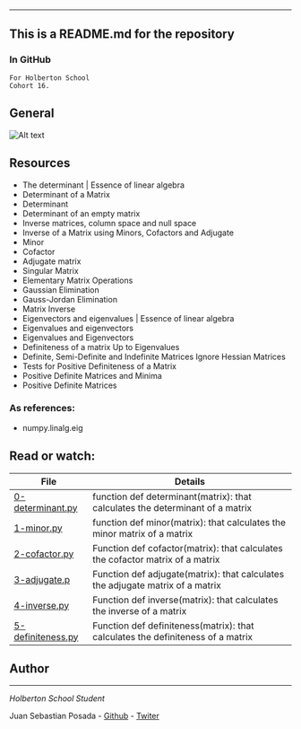 # 
***
## This is a README.md for the repository
### In GitHub []()
```
For Holberton School
Cohort 16.
```
## General
![Alt text](https://holbertonintranet.s3.amazonaws.com/uploads/medias/2018/9/dfef9b5a1411d49808c1.jpg?X-Amz-Algorithm=AWS4-HMAC-SHA256&X-Amz-Credential=AKIARDDGGGOU5BHMTQX4%2F20221103%2Fus-east-1%2Fs3%2Faws4_request&X-Amz-Date=20221103T161432Z&X-Amz-Expires=86400&X-Amz-SignedHeaders=host&X-Amz-Signature=89f8a62ab55feb2d91ed3f741e11dfc139d490c1d6a030420564efb11d94afe6)

## Resources

* The determinant | Essence of linear algebra
* Determinant of a Matrix
* Determinant
* Determinant of an empty matrix
* Inverse matrices, column space and null space
* Inverse of a Matrix using Minors, Cofactors and Adjugate
* Minor
* Cofactor
* Adjugate matrix
* Singular Matrix
* Elementary Matrix Operations
* Gaussian Elimination
* Gauss-Jordan Elimination
* Matrix Inverse
* Eigenvectors and eigenvalues | Essence of linear algebra
* Eigenvalues and eigenvectors
* Eigenvalues and Eigenvectors
* Definiteness of a matrix Up to Eigenvalues
* Definite, Semi-Definite and Indefinite Matrices Ignore Hessian Matrices
* Tests for Positive Definiteness of a Matrix
* Positive Definite Matrices and Minima
* Positive Definite Matrices

### As references:
* numpy.linalg.eig

## Read or watch:


| File                 | Details                                    |
|--------------------- | ------------------------------------------ |
| [0-determinant.py]() | function def determinant(matrix): that calculates the determinant of a matrix |
| [1-minor.py]() | function def minor(matrix): that calculates the minor matrix of a matrix |
| [2-cofactor.py]() | Function def cofactor(matrix): that calculates the cofactor matrix of a matrix |
| [3-adjugate.p]() | Function def adjugate(matrix): that calculates the adjugate matrix of a matrix	 |
| [4-inverse.py]() | Function def inverse(matrix): that calculates the inverse of a matrix  |
| [5-definiteness.py]() | Function def definiteness(matrix): that calculates the definiteness of a matrix |


## Author
***
*Holberton School Student*

Juan Sebastian Posada  - [Github](https://github.com/Juansepo13) - [Twiter](https://twitter.com/@JuanSeb35904130)